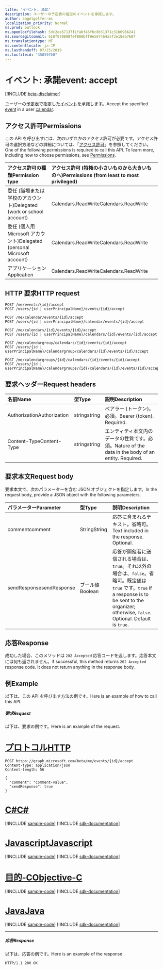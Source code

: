 ```yaml
---
title: 'イベント: 承諾'
description: ユーザーの予定表の指定のイベントを承諾します。
author: angelgolfer-ms
localization_priority: Normal
ms.prod: outlook
ms.openlocfilehash: 5dc2ea57137f1fabf46fbc8b51371c31b6966241
ms.sourcegitcommit: b18f978808fef800bff9e587464a5f3e18eb7687
ms.translationtype: MT
ms.contentlocale: ja-JP
ms.lasthandoff: 07/25/2019
ms.locfileid: "35859760"
---
```

# <a name="event-accept"></a><span data-ttu-id="70695-103">イベント: 承諾</span><span class="sxs-lookup"><span data-stu-id="70695-103">event: accept</span></span>

[!INCLUDE [beta-disclaimer](../../includes/beta-disclaimer.md)]

<span data-ttu-id="70695-104">ユーザーの[予定表](../resources/calendar.md)で指定した[イベント](../resources/event.md)を承諾します。</span><span class="sxs-lookup"><span data-stu-id="70695-104">Accept the specified [event](../resources/event.md) in a user [calendar](../resources/calendar.md).</span></span>

## <a name="permissions"></a><span data-ttu-id="70695-105">アクセス許可</span><span class="sxs-lookup"><span data-stu-id="70695-105">Permissions</span></span>
<span data-ttu-id="70695-p101">この API を呼び出すには、次のいずれかのアクセス許可が必要です。アクセス許可の選択方法などの詳細については、「[アクセス許可](/graph/permissions-reference)」を参照してください。</span><span class="sxs-lookup"><span data-stu-id="70695-p101">One of the following permissions is required to call this API. To learn more, including how to choose permissions, see [Permissions](/graph/permissions-reference).</span></span>

|<span data-ttu-id="70695-108">アクセス許可の種類</span><span class="sxs-lookup"><span data-stu-id="70695-108">Permission type</span></span>      | <span data-ttu-id="70695-109">アクセス許可 (特権の小さいものから大きいものへ)</span><span class="sxs-lookup"><span data-stu-id="70695-109">Permissions (from least to most privileged)</span></span>              |
|:--------------------|:---------------------------------------------------------|
|<span data-ttu-id="70695-110">委任 (職場または学校のアカウント)</span><span class="sxs-lookup"><span data-stu-id="70695-110">Delegated (work or school account)</span></span> | <span data-ttu-id="70695-111">Calendars.ReadWrite</span><span class="sxs-lookup"><span data-stu-id="70695-111">Calendars.ReadWrite</span></span>    |
|<span data-ttu-id="70695-112">委任 (個人用 Microsoft アカウント)</span><span class="sxs-lookup"><span data-stu-id="70695-112">Delegated (personal Microsoft account)</span></span> | <span data-ttu-id="70695-113">Calendars.ReadWrite</span><span class="sxs-lookup"><span data-stu-id="70695-113">Calendars.ReadWrite</span></span>    |
|<span data-ttu-id="70695-114">アプリケーション</span><span class="sxs-lookup"><span data-stu-id="70695-114">Application</span></span> | <span data-ttu-id="70695-115">Calendars.ReadWrite</span><span class="sxs-lookup"><span data-stu-id="70695-115">Calendars.ReadWrite</span></span> |

## <a name="http-request"></a><span data-ttu-id="70695-116">HTTP 要求</span><span class="sxs-lookup"><span data-stu-id="70695-116">HTTP request</span></span>
<!-- { "blockType": "ignored" } -->
```http
POST /me/events/{id}/accept
POST /users/{id | userPrincipalName}/events/{id}/accept

POST /me/calendar/events/{id}/accept
POST /users/{id | userPrincipalName}/calendar/events/{id}/accept

POST /me/calendars/{id}/events/{id}/accept
POST /users/{id | userPrincipalName}/calendars/{id}/events/{id}/accept

POST /me/calendargroup/calendars/{id}/events/{id}/accept
POST /users/{id | userPrincipalName}/calendargroup/calendars/{id}/events/{id}/accept

POST /me/calendargroups/{id}/calendars/{id}/events/{id}/accept
POST /users/{id | userPrincipalName}/calendargroups/{id}/calendars/{id}/events/{id}/accept
```
## <a name="request-headers"></a><span data-ttu-id="70695-117">要求ヘッダー</span><span class="sxs-lookup"><span data-stu-id="70695-117">Request headers</span></span>
| <span data-ttu-id="70695-118">名前</span><span class="sxs-lookup"><span data-stu-id="70695-118">Name</span></span>       | <span data-ttu-id="70695-119">型</span><span class="sxs-lookup"><span data-stu-id="70695-119">Type</span></span> | <span data-ttu-id="70695-120">説明</span><span class="sxs-lookup"><span data-stu-id="70695-120">Description</span></span>|
|:---------------|:--------|:----------|
| <span data-ttu-id="70695-121">Authorization</span><span class="sxs-lookup"><span data-stu-id="70695-121">Authorization</span></span>  | <span data-ttu-id="70695-122">string</span><span class="sxs-lookup"><span data-stu-id="70695-122">string</span></span>  | <span data-ttu-id="70695-p102">ベアラー {トークン}。必須。</span><span class="sxs-lookup"><span data-stu-id="70695-p102">Bearer {token}. Required.</span></span> |
| <span data-ttu-id="70695-125">Content-Type</span><span class="sxs-lookup"><span data-stu-id="70695-125">Content-Type</span></span> | <span data-ttu-id="70695-126">string</span><span class="sxs-lookup"><span data-stu-id="70695-126">string</span></span>  | <span data-ttu-id="70695-p103">エンティティ本文内のデータの性質です。必須。</span><span class="sxs-lookup"><span data-stu-id="70695-p103">Nature of the data in the body of an entity. Required.</span></span> |

## <a name="request-body"></a><span data-ttu-id="70695-129">要求本文</span><span class="sxs-lookup"><span data-stu-id="70695-129">Request body</span></span>
<span data-ttu-id="70695-130">要求本文で、次のパラメーターを含む JSON オブジェクトを指定します。</span><span class="sxs-lookup"><span data-stu-id="70695-130">In the request body, provide a JSON object with the following parameters.</span></span>

| <span data-ttu-id="70695-131">パラメーター</span><span class="sxs-lookup"><span data-stu-id="70695-131">Parameter</span></span>    | <span data-ttu-id="70695-132">型</span><span class="sxs-lookup"><span data-stu-id="70695-132">Type</span></span>   |<span data-ttu-id="70695-133">説明</span><span class="sxs-lookup"><span data-stu-id="70695-133">Description</span></span>|
|:---------------|:--------|:----------|
|<span data-ttu-id="70695-134">comment</span><span class="sxs-lookup"><span data-stu-id="70695-134">comment</span></span>|<span data-ttu-id="70695-135">String</span><span class="sxs-lookup"><span data-stu-id="70695-135">String</span></span>|<span data-ttu-id="70695-p104">応答に含まれるテキスト。省略可。</span><span class="sxs-lookup"><span data-stu-id="70695-p104">Text included in the response. Optional.</span></span>|
|<span data-ttu-id="70695-138">sendResponse</span><span class="sxs-lookup"><span data-stu-id="70695-138">sendResponse</span></span>|<span data-ttu-id="70695-139">ブール値</span><span class="sxs-lookup"><span data-stu-id="70695-139">Boolean</span></span>|<span data-ttu-id="70695-p105">応答が開催者に送信される場合は、`true`。それ以外の場合は、`false`。省略可。既定値は `true` です。</span><span class="sxs-lookup"><span data-stu-id="70695-p105">`true` if a response is to be sent to the organizer; otherwise, `false`. Optional. Default is `true`.</span></span>|

## <a name="response"></a><span data-ttu-id="70695-143">応答</span><span class="sxs-lookup"><span data-stu-id="70695-143">Response</span></span>

<span data-ttu-id="70695-p106">成功した場合、このメソッドは `202 Accepted` 応答コードを返します。応答本文には何も返されません。</span><span class="sxs-lookup"><span data-stu-id="70695-p106">If successful, this method returns `202 Accepted` response code. It does not return anything in the response body.</span></span>

## <a name="example"></a><span data-ttu-id="70695-146">例</span><span class="sxs-lookup"><span data-stu-id="70695-146">Example</span></span>
<span data-ttu-id="70695-147">以下は、この API を呼び出す方法の例です。</span><span class="sxs-lookup"><span data-stu-id="70695-147">Here is an example of how to call this API.</span></span>
##### <a name="request"></a><span data-ttu-id="70695-148">要求</span><span class="sxs-lookup"><span data-stu-id="70695-148">Request</span></span>
<span data-ttu-id="70695-149">以下は、要求の例です。</span><span class="sxs-lookup"><span data-stu-id="70695-149">Here is an example of the request.</span></span>

# <a name="httptabhttp"></a>[<span data-ttu-id="70695-150">プロトコル</span><span class="sxs-lookup"><span data-stu-id="70695-150">HTTP</span></span>](#tab/http)
<!-- {
  "blockType": "request",
  "name": "event_accept"
}-->
```http
POST https://graph.microsoft.com/beta/me/events/{id}/accept
Content-type: application/json
Content-length: 56

{
  "comment": "comment-value",
  "sendResponse": true
}
```
# <a name="ctabcsharp"></a>[<span data-ttu-id="70695-151">C#</span><span class="sxs-lookup"><span data-stu-id="70695-151">C#</span></span>](#tab/csharp)
[!INCLUDE [sample-code](../includes/snippets/csharp/event-accept-csharp-snippets.md)]
[!INCLUDE [sdk-documentation](../includes/snippets/snippets-sdk-documentation-link.md)]

# <a name="javascripttabjavascript"></a>[<span data-ttu-id="70695-152">Javascript</span><span class="sxs-lookup"><span data-stu-id="70695-152">Javascript</span></span>](#tab/javascript)
[!INCLUDE [sample-code](../includes/snippets/javascript/event-accept-javascript-snippets.md)]
[!INCLUDE [sdk-documentation](../includes/snippets/snippets-sdk-documentation-link.md)]

# <a name="objective-ctabobjc"></a>[<span data-ttu-id="70695-153">目的-C</span><span class="sxs-lookup"><span data-stu-id="70695-153">Objective-C</span></span>](#tab/objc)
[!INCLUDE [sample-code](../includes/snippets/objc/event-accept-objc-snippets.md)]
[!INCLUDE [sdk-documentation](../includes/snippets/snippets-sdk-documentation-link.md)]

# <a name="javatabjava"></a>[<span data-ttu-id="70695-154">Java</span><span class="sxs-lookup"><span data-stu-id="70695-154">Java</span></span>](#tab/java)
[!INCLUDE [sample-code](../includes/snippets/java/event-accept-java-snippets.md)]
[!INCLUDE [sdk-documentation](../includes/snippets/snippets-sdk-documentation-link.md)]

---


##### <a name="response"></a><span data-ttu-id="70695-155">応答</span><span class="sxs-lookup"><span data-stu-id="70695-155">Response</span></span>
<span data-ttu-id="70695-156">以下は、応答の例です。</span><span class="sxs-lookup"><span data-stu-id="70695-156">Here is an example of the response.</span></span>
<!-- {
  "blockType": "response",
  "truncated": true
} -->
```http
HTTP/1.1 200 OK
```

<!-- uuid: 8fcb5dbc-d5aa-4681-8e31-b001d5168d79
2015-10-25 14:57:30 UTC -->
<!--
{
  "type": "#page.annotation",
  "description": "event: accept",
  "keywords": "",
  "section": "documentation",
  "tocPath": "",
  "suppressions": [
  ]
}
-->
